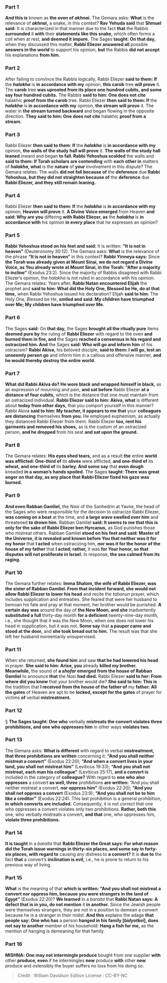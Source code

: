 
### Part 1
<b>And this is</b> known as <b>the oven of <i>akhnai</i>.</b> The Gemara asks: <b>What</b> is the relevance of <b><i>akhnai</i>,</b> a snake, in this context? <b>Rav Yehuda said</b> that <b>Shmuel said:</b> It is characterized in that manner due to the fact <b>that</b> the Rabbis <b>surrounded</b> it <b>with</b> their <b>statements like this snake,</b> which often forms a coil when at rest, <b>and deemed it impure.</b> The Sages <b>taught: On that day,</b> when they discussed this matter, <b>Rabbi Eliezer answered all</b> possible <b>answers in the world</b> to support his opinion, <b>but</b> the Rabbis <b>did not accept</b> his explanations <b>from him.</b>

### Part 2
After failing to convince the Rabbis logically, Rabbi Eliezer <b>said to them: If</b> the <b><i>halakha</i></b> is <b>in accordance with my</b> opinion, <b>this carob</b> tree <b>will prove</b> it. The <b>carob</b> tree <b>was uprooted from its place one hundred cubits, and some say four hundred cubits.</b> The Rabbis <b>said to him: One does not cite</b> halakhic <b>proof from the carob</b> tree. Rabbi Eliezer <b>then said to them: If</b> the <b><i>halakha</i></b> is <b>in accordance with my</b> opinion, <b>the stream will prove</b> it. The water in <b>the stream turned backward</b> and began flowing in the opposite direction. <b>They said to him: One does not cite</b> halakhic <b>proof from a stream.</b>

### Part 3
Rabbi Eliezer <b>then said to them: If</b> the <b><i>halakha</i></b> is <b>in accordance with my</b> opinion, <b>the walls of the study hall will prove</b> it. <b>The walls of the study hall leaned</b> inward and began <b>to fall. Rabbi Yehoshua scolded</b> the walls and <b>said to them: If Torah scholars are contending</b> with <b>each other in</b> matters of <b><i>halakha</i>, what</b> is the <b>nature</b> of <b>your</b> involvement in this dispute? The Gemara relates: The walls <b>did not fall because of</b> the <b>deference</b> due <b>Rabbi Yehoshua, but they did not straighten because of</b> the <b>deference</b> due <b>Rabbi Eliezer, and they still remain leaning.</b>

### Part 4
Rabbi Eliezer <b>then said to them: If</b> the <b><i>halakha</i></b> is <b>in accordance with my</b> opinion, <b>Heaven will prove</b> it. <b>A Divine Voice emerged</b> from Heaven <b>and said: Why are you</b> differing <b>with Rabbi Eliezer, as</b> the <b><i>halakha</i></b> is <b>in accordance with</b> his opinion <b>in every place</b> that he expresses an opinion?

### Part 5
<b>Rabbi Yehoshua stood on his feet and said:</b> It is written: <b>“It is not in heaven”</b> (Deuteronomy 30:12). The Gemara asks: <b>What</b> is the relevance of the phrase <b>“It is not in heaven”</b> in this context? <b>Rabbi Yirmeya says:</b> Since <b>the Torah was already given at Mount Sinai, we do not regard a Divine Voice, as You already wrote at Mount Sinai, in the Torah: “After a majority to incline”</b> (Exodus 23:2). Since the majority of Rabbis disagreed with Rabbi Eliezer’s opinion, the <i>halakha</i> is not ruled in accordance with his opinion. The Gemara relates: Years after, <b>Rabbi Natan encountered Elijah</b> the prophet and <b>said to him: What did the Holy One, Blessed be He, do at that time,</b> when Rabbi Yehoshua issued his declaration? Elijah <b>said to him:</b> The Holy One, Blessed be He, <b>smiled and said: My children have triumphed over Me; My children have triumphed over Me.</b>

### Part 6
The Sages <b>said:</b> On <b>that day,</b> the Sages <b>brought all the ritually pure</b> items <b>deemed pure by</b> the ruling of <b>Rabbi Eliezer</b> with regard to the oven <b>and burned them in fire, and</b> the Sages <b>reached a consensus in his regard and ostracized him. And</b> the Sages <b>said: Who will go and inform him</b> of his ostracism? <b>Rabbi Akiva,</b> his beloved disciple, <b>said to them: I will go, lest an unseemly person go</b> and inform him in a callous and offensive manner, <b>and he would thereby destroy the entire world.</b>

### Part 7
<b>What did Rabbi Akiva do? He wore black and wrapped himself in black,</b> as an expression of mourning and pain, <b>and sat before</b> Rabbi Eliezer <b>at a distance of four cubits,</b> which is the distance that one must maintain from an ostracized individual. <b>Rabbi Eliezer said to him: Akiva, what</b> is different about <b>today from other days,</b> that you comport yourself in this manner? Rabbi Akiva <b>said to him: My teacher, it appears to me that</b> your <b>colleagues are distancing</b> themselves <b>from you.</b> He employed euphemism, as actually they distanced Rabbi Eliezer from them. Rabbi Eliezer <b>too, rent his garments and removed his shoes,</b> as is the custom of an ostracized person, <b>and he dropped</b> from his seat <b>and sat upon the ground.</b>

### Part 8
The Gemara relates: <b>His eyes shed tears,</b> and as a result <b>the</b> entire <b>world was afflicted: One-third of</b> its <b>olives</b> were afflicted, <b>and one-third of</b> its <b>wheat, and one-third of</b> its <b>barley. And some say</b> that <b>even dough</b> kneaded <b>in a woman’s hands spoiled.</b> The Sages <b>taught: There was great anger on that day, as any place that Rabbi Eliezer fixed his gaze was burned.</b>

### Part 9
<b>And even Rabban Gamliel,</b> the <i>Nasi</i> of the Sanhedrin at Yavne, the head of the Sages who were responsible for the decision to ostracize Rabbi Eliezer, <b>was coming on a boat</b> at the time, and <b>a large wave swelled over him</b> and threatened <b>to drown him.</b> Rabban Gamliel <b>said: It seems to me that this is only for the sake of Rabbi Eliezer ben Hyrcanus,</b> as God punishes those who mistreat others. Rabban Gamliel <b>stood on his feet and said: Master of the Universe, it is revealed and known before You that neither was it for my honor</b> that <b>I acted</b> when ostracizing him, <b>nor was it for the honor of the house of my father</b> that <b>I acted; rather,</b> it was <b>for Your honor, so that disputes will not proliferate in Israel.</b> In response, <b>the sea calmed from its raging.</b>

### Part 10
The Gemara further relates: <b>Imma Shalom, the wife of Rabbi Eliezer, was the sister of Rabban Gamliel. From that incident forward, she would not allow Rabbi Eliezer to lower his head</b> and recite the <i>taḥanun</i> prayer, which includes supplication and entreaties. She feared that were her husband to bemoan his fate and pray at that moment, her brother would be punished. <b>A certain day was</b> around the day of <b>the New Moon, and she</b> inadvertently <b>substituted a full</b> thirty-day month <b>for a deficient</b> twenty-nine-day month, i.e., she thought that it was the New Moon, when one does not lower his head in supplication, but it was not. <b>Some say</b> that <b>a pauper came and stood at the door,</b> and <b>she took bread out to him.</b> The result was that she left her husband momentarily unsupervised.

### Part 11
When she returned, <b>she found him</b> and saw <b>that he had lowered his head</b> in prayer. <b>She said to him: Arise, you</b> already <b>killed my brother. Meanwhile,</b> the sound of <b>a <i>shofar</i> emerged from the house of Rabban Gamliel</b> to announce <b>that</b> the <i>Nasi</i> <b>had died.</b> Rabbi Eliezer <b>said to her: From where did you know</b> that your brother would die? <b>She said to him: This is</b> the tradition that <b>I received from the house of the father of</b> my <b>father: All the gates</b> of Heaven are apt to be <b>locked, except for the gates</b> of prayer for victims <b>of</b> verbal <b>mistreatment.</b>

### Part 12
§ <b>The Sages taught: One who</b> verbally <b>mistreats the convert violates three prohibitions, and one who oppresses him</b> in other ways <b>violates two.</b>

### Part 13
The Gemara asks: <b>What is different</b> with regard to verbal <b>mistreatment, that three prohibitions are written</b> concerning it: <b>“And you shall neither mistreat a convert”</b> (Exodus 22:20); <b>“And when a convert lives in your land, you shall not mistreat him”</b> (Leviticus 19:33); <b>“And you shall not mistreat, each man his colleague”</b> (Leviticus 25:17), <b>and a convert is</b> included in the category of <b>colleague?</b> With regard to <b>one who also oppresses</b> a convert <b>as well, three</b> prohibitions <b>are written:</b> “And you shall neither mistreat a convert, <b>nor oppress him”</b> (Exodus 22:20); <b>“And you shall not oppress a convert</b> (Exodus 23:9); <b>“And you shall not be to him like a creditor”</b> (Exodus 22:24). This last prohibition is a general prohibition, <b>in which converts are included.</b> Consequently, it is not correct that one who oppresses a convert violates only two prohibitions. <b>Rather, both this</b> one, who verbally mistreats a convert, <b>and that</b> one, who oppresses him, <b>violate three prohibitions.</b>

### Part 14
<b>It is taught</b> in a <i>baraita</i> that <b>Rabbi Eliezer the Great says: For what reason did the Torah issue warnings in thirty-six places, and some say in forty-six places, with regard to</b> causing any distress to <b>a convert?</b> It is <b>due to</b> the fact <b>that</b> a convert’s <b>inclination is evil,</b> i.e., he is prone to return to his previous way of living.

### Part 15
<b>What</b> is the meaning of that <b>which is written: “And you shall not mistreat a convert nor oppress him, because you were strangers in the land of Egypt”</b> (Exodus 22:20)? <b>We learned</b> in a <i>baraita</i> that <b>Rabbi Natan says: A defect that is in you, do not mention</b> it <b>in another.</b> Since the Jewish people were themselves strangers, they are not in a position to demean a convert because he is a stranger in their midst. <b>And this</b> explains the adage <b>that people say: One who has</b> a person <b>hanged in his family [<i>bidyotkei</i>], does not say to another</b> member of his household: <b>Hang a fish for me,</b> as the mention of hanging is demeaning for that family.

### Part 16
<strong>MISHNA:</strong> <b>One may not intermingle produce</b> bought from one supplier <b>with</b> other <b>produce, even</b> if he intermingles <b>new</b> produce <b>with</b> other <b>new</b> produce and ostensibly the buyer suffers no loss from his doing so.

>Credit : William Davidson Edition
>License : CC-BY-NC